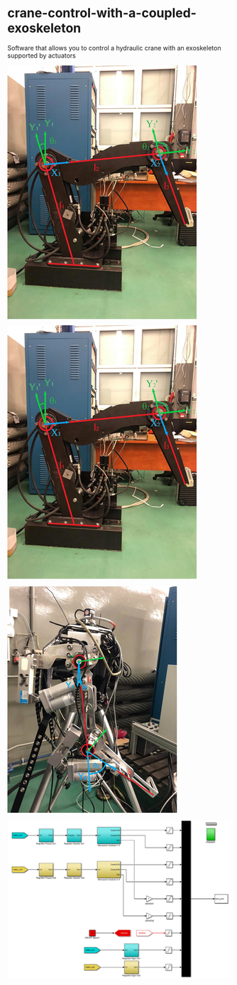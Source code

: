 # crane-control-with-a-coupled-exoskeleton
Software that allows you to control a hydraulic crane with an exoskeleton supported by actuators

<img align="center" src="https://github.com/KonradSosna/crane-control-with-a-coupled-exoskeleton/blob/main/img/crane.png">


![](https://github.com/KonradSosna/crane-control-with-a-coupled-exoskeleton/blob/main/img/crane.png)

![](https://github.com/KonradSosna/crane-control-with-a-coupled-exoskeleton/blob/main/img/exo.png)

![](https://github.com/KonradSosna/crane-control-with-a-coupled-exoskeleton/blob/main/img/diagram.png)
